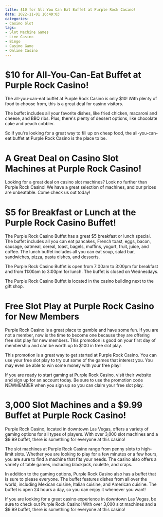 ```yaml
---
title: $10 for All You Can Eat Buffet at Purple Rock Casino!
date: 2022-11-01 16:49:03
categories:
- Casino Slot
tags:
- Slot Machine Games
- Live Casino
- Bingo
- Casino Game
- Online Casino
---
```



#  $10 for All-You-Can-Eat Buffet at Purple Rock Casino!

The all-you-can-eat buffet at Purple Rock Casino is only $10! With plenty of food to choose from, this is a great deal for casino visitors.

The buffet includes all your favorite dishes, like fried chicken, macaroni and cheese, and BBQ ribs. Plus, there's plenty of dessert options, like chocolate cake and peach cobbler.

So if you're looking for a great way to fill up on cheap food, the all-you-can-eat buffet at Purple Rock Casino is the place to be.

#  A Great Deal on Casino Slot Machines at Purple Rock Casino!

Looking for a great deal on casino slot machines? Look no further than Purple Rock Casino! We have a great selection of machines, and our prices are unbeatable. Come check us out today!

#  $5 for Breakfast or Lunch at the Purple Rock Casino Buffet!

The Purple Rock Casino Buffet has a great $5 breakfast or lunch special. The buffet includes all you can eat pancakes, French toast, eggs, bacon, sausage, oatmeal, cereal, toast, bagels, muffins, yogurt, fruit, juice, and coffee. The lunch buffet includes all you can eat soup, salad bar, sandwiches, pizza, pasta dishes, and desserts.

The Purple Rock Casino Buffet is open from 7:00am to 3:00pm for breakfast and from 11:00am to 3:00pm for lunch. The buffet is closed on Wednesdays.

The Purple Rock Casino Buffet is located in the casino building next to the gift shop.

#  Free Slot Play at Purple Rock Casino for New Members

Purple Rock Casino is a great place to gamble and have some fun. If you are not a member, now is the time to become one because they are offering free slot play for new members. This promotion is good on your first day of membership and can be worth up to $100 in free slot play.

This promotion is a great way to get started at Purple Rock Casino. You can use your free slot play to try out some of the games that interest you. You may even be able to win some money with your free play!

If you are ready to start gaming at Purple Rock Casino, visit their website and sign up for an account today. Be sure to use the promotion code NEWMEMBER when you sign up so you can claim your free slot play.

#  3,000 Slot Machines and a $9.99 Buffet at Purple Rock Casino!

Purple Rock Casino, located in downtown Las Vegas, offers a variety of gaming options for all types of players. With over 3,000 slot machines and a $9.99 buffet, there is something for everyone at this casino!

The slot machines at Purple Rock Casino range from penny slots to high-limit slots. Whether you are looking to play for a few minutes or a few hours, you are sure to find a machine that fits your needs. The casino also offers a variety of table games, including blackjack, roulette, and craps.

In addition to the gaming options, Purple Rock Casino also has a buffet that is sure to please everyone. The buffet features dishes from all over the world, including Mexican cuisine, Italian cuisine, and American cuisine. The buffet is open 24 hours a day, so you can enjoy it whenever you want!

If you are looking for a great casino experience in downtown Las Vegas, be sure to check out Purple Rock Casino! With over 3,000 slot machines and a $9.99 buffet, there is something for everyone at this casino!